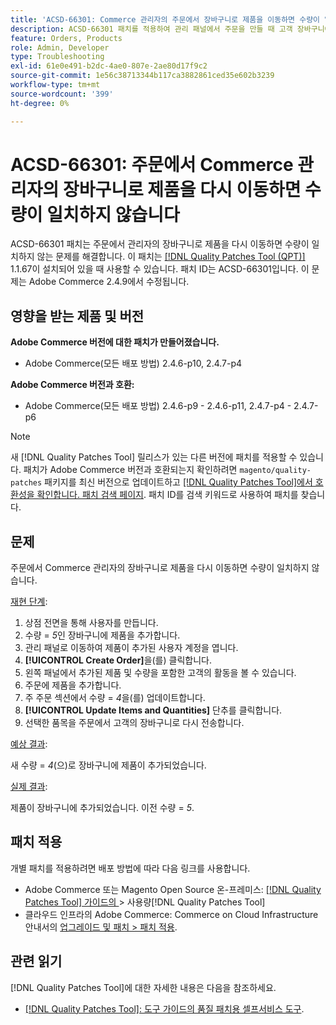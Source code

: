 ```yaml
---
title: 'ACSD-66301: Commerce 관리자의 주문에서 장바구니로 제품을 이동하면 수량이 일치하지 않습니다'
description: ACSD-66301 패치를 적용하여 관리 패널에서 주문을 만들 때 고객 장바구니에 있는 제품이 주문에 추가된 후 제거되지 않는 Adobe Commerce 문제를 해결합니다.
feature: Orders, Products
role: Admin, Developer
type: Troubleshooting
exl-id: 61e0e491-b2dc-4ae0-807e-2ae80d17f9c2
source-git-commit: 1e56c38713344b117ca3882861ced35e602b3239
workflow-type: tm+mt
source-wordcount: '399'
ht-degree: 0%

---
```


# ACSD-66301: 주문에서 Commerce 관리자의 장바구니로 제품을 다시 이동하면 수량이 일치하지 않습니다

ACSD-66301 패치는 주문에서 관리자의 장바구니로 제품을 다시 이동하면 수량이 일치하지 않는 문제를 해결합니다. 이 패치는 [[!DNL Quality Patches Tool (QPT)]](/help/tools/quality-patches-tool/quality-patches-tool-to-self-serve-quality-patches.md) 1.1.67이 설치되어 있을 때 사용할 수 있습니다. 패치 ID는 ACSD-66301입니다. 이 문제는 Adobe Commerce 2.4.9에서 수정됩니다.

## 영향을 받는 제품 및 버전

**Adobe Commerce 버전에 대한 패치가 만들어졌습니다.**

* Adobe Commerce(모든 배포 방법) 2.4.6-p10, 2.4.7-p4

**Adobe Commerce 버전과 호환:**

* Adobe Commerce(모든 배포 방법) 2.4.6-p9 - 2.4.6-p11, 2.4.7-p4 - 2.4.7-p6

>[!NOTE]
>
>새 [!DNL Quality Patches Tool] 릴리스가 있는 다른 버전에 패치를 적용할 수 있습니다. 패치가 Adobe Commerce 버전과 호환되는지 확인하려면 `magento/quality-patches` 패키지를 최신 버전으로 업데이트하고 [[!DNL Quality Patches Tool]에서 호환성을 확인합니다. 패치 검색 페이지](https://experienceleague.adobe.com/tools/commerce-quality-patches/index.html?lang=ko). 패치 ID를 검색 키워드로 사용하여 패치를 찾습니다.

## 문제

주문에서 Commerce 관리자의 장바구니로 제품을 다시 이동하면 수량이 일치하지 않습니다.

<u>재현 단계</u>:

1. 상점 전면을 통해 사용자를 만듭니다.
2. 수량 = *5*&#x200B;인 장바구니에 제품을 추가합니다.
3. 관리 패널로 이동하여 제품이 추가된 사용자 계정을 엽니다.
4. **[!UICONTROL Create Order]**&#x200B;을(를) 클릭합니다.
5. 왼쪽 패널에서 추가된 제품 및 수량을 포함한 고객의 활동을 볼 수 있습니다.
6. 주문에 제품을 추가합니다.
7. 주 주문 섹션에서 수량 = *4*&#x200B;을(를) 업데이트합니다.
8. **[!UICONTROL Update Items and Quantities]** 단추를 클릭합니다.
9. 선택한 품목을 주문에서 고객의 장바구니로 다시 전송합니다.

<u>예상 결과</u>:

새 수량 = *4*(으)로 장바구니에 제품이 추가되었습니다.

<u>실제 결과</u>:

제품이 장바구니에 추가되었습니다. 이전 수량 = *5*.

## 패치 적용

개별 패치를 적용하려면 배포 방법에 따라 다음 링크를 사용합니다.

* Adobe Commerce 또는 Magento Open Source 온-프레미스: [[!DNL Quality Patches Tool]  가이드의 ](/help/tools/quality-patches-tool/usage.md)> 사용량[!DNL Quality Patches Tool]
* 클라우드 인프라의 Adobe Commerce: Commerce on Cloud Infrastructure 안내서의 [업그레이드 및 패치 > 패치 적용](https://experienceleague.adobe.com/docs/commerce-cloud-service/user-guide/develop/upgrade/apply-patches.html?lang=ko).

## 관련 읽기

[!DNL Quality Patches Tool]에 대한 자세한 내용은 다음을 참조하세요.

* [[!DNL Quality Patches Tool]: 도구 가이드의 품질 패치용 셀프서비스 도구](/help/tools/quality-patches-tool/quality-patches-tool-to-self-serve-quality-patches.md).
